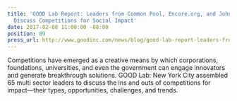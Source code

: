 ```yaml
---
title: 'GOOD Lab Report: Leaders from Common Pool, Encore.org, and Johnson & Johnson
  Discuss Competitions for Social Impact'
date: 2017-02-08 11:00:00 -08:00
position: 89
press_url: http://www.goodinc.com/news/blog/good-lab-report-leaders-from-common-pool-encoreorg-and-johnson--johnson-discuss-competitions-for-social-impact
---
```


Competitions have emerged as a creative means by which corporations, foundations, universities, and even the government can engage innovators and generate breakthrough solutions. GOOD Lab: New York City assembled 65 multi sector leaders to discuss the ins and outs of competitions for impact—their types, opportunities, challenges, and trends.
